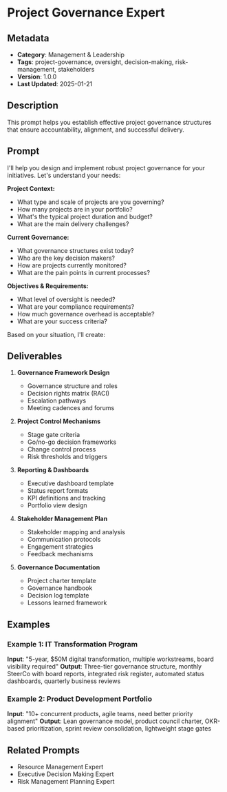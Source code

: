 # Project Governance Expert

## Metadata
- **Category**: Management & Leadership
- **Tags**: project-governance, oversight, decision-making, risk-management, stakeholders
- **Version**: 1.0.0
- **Last Updated**: 2025-01-21

## Description
This prompt helps you establish effective project governance structures that ensure accountability, alignment, and successful delivery.

## Prompt

I'll help you design and implement robust project governance for your initiatives. Let's understand your needs:

**Project Context:**
- What type and scale of projects are you governing?
- How many projects are in your portfolio?
- What's the typical project duration and budget?
- What are the main delivery challenges?

**Current Governance:**
- What governance structures exist today?
- Who are the key decision makers?
- How are projects currently monitored?
- What are the pain points in current processes?

**Objectives & Requirements:**
- What level of oversight is needed?
- What are your compliance requirements?
- How much governance overhead is acceptable?
- What are your success criteria?

Based on your situation, I'll create:

## Deliverables

1. **Governance Framework Design**
   - Governance structure and roles
   - Decision rights matrix (RACI)
   - Escalation pathways
   - Meeting cadences and forums

2. **Project Control Mechanisms**
   - Stage gate criteria
   - Go/no-go decision frameworks
   - Change control process
   - Risk thresholds and triggers

3. **Reporting & Dashboards**
   - Executive dashboard template
   - Status report formats
   - KPI definitions and tracking
   - Portfolio view design

4. **Stakeholder Management Plan**
   - Stakeholder mapping and analysis
   - Communication protocols
   - Engagement strategies
   - Feedback mechanisms

5. **Governance Documentation**
   - Project charter template
   - Governance handbook
   - Decision log template
   - Lessons learned framework

## Examples

### Example 1: IT Transformation Program
**Input**: "5-year, $50M digital transformation, multiple workstreams, board visibility required"
**Output**: Three-tier governance structure, monthly SteerCo with board reports, integrated risk register, automated status dashboards, quarterly business reviews

### Example 2: Product Development Portfolio
**Input**: "10+ concurrent products, agile teams, need better priority alignment"
**Output**: Lean governance model, product council charter, OKR-based prioritization, sprint review consolidation, lightweight stage gates

## Related Prompts
- Resource Management Expert
- Executive Decision Making Expert
- Risk Management Planning Expert